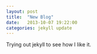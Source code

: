```yaml
---
layout: post
title:  "New Blog"
date:   2013-10-07 19:22:00
categories: jekyll update
---
```


Trying out jekyll to see how I like it.